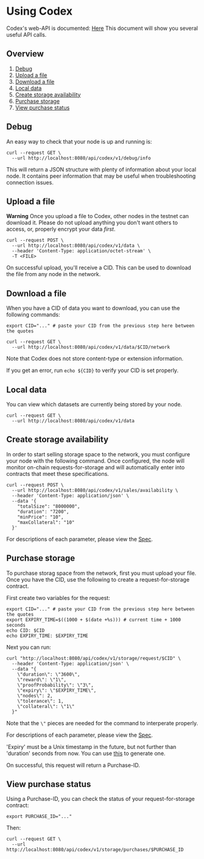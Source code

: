 # Using Codex

Codex's web-API is documented: [Here](https://github.com/codex-storage/nim-codex/blob/master/openapi.yaml)
This document will show you several useful API calls.


## Overview
1. [Debug](#debug)
1. [Upload a file](#upload-a-file)
1. [Download a file](#download-a-file)
1. [Local data](#local-data)
1. [Create storage availability](#create-storage-availability)
1. [Purchase storage](#purchase-storage)
1. [View purchase status](#view-purchase-status)


## Debug
An easy way to check that your node is up and running is:
```shell
curl --request GET \
  --url http://localhost:8080/api/codex/v1/debug/info
```
This will return a JSON structure with plenty of information about your local node. It contains peer information that may be useful when troubleshooting connection issues.


## Upload a file
**Warning**
Once you upload a file to Codex, other nodes in the testnet can download it. Please do not upload anything you don't want others to access, or, properly encrypt your data *first*.

```shell
curl --request POST \
  --url http://localhost:8080/api/codex/v1/data \
  --header 'Content-Type: application/octet-stream' \
  -T <FILE>
```

On successful upload, you'll receive a CID. This can be used to download the file from any node in the network.

## Download a file

When you have a CID of data you want to download, you can use the following commands:

```shell
export CID="..." # paste your CID from the previous step here between the quotes
```

```shell
curl --request GET \
  --url http://localhost:8080/api/codex/v1/data/$CID/network
```

Note that Codex does not store content-type or extension information.

If you get an error, run `echo ${CID}` to verify your CID is set properly.

## Local data
You can view which datasets are currently being stored by your node.
```shell
curl --request GET \
  --url http://localhost:8080/api/codex/v1/data
```


## Create storage availability
In order to start selling storage space to the network, you must configure your node with the following command. Once configured, the node will monitor on-chain requests-for-storage and will automatically enter into contracts that meet these specifications.
```shell
curl --request POST \
  --url http://localhost:8080/api/codex/v1/sales/availability \
  --header 'Content-Type: application/json' \
  --data '{
	"totalSize": "8000000",
	"duration": "7200",
	"minPrice": "10",
	"maxCollateral": "10"
  }'
```
For descriptions of each parameter, please view the [Spec](https://github.com/codex-storage/nim-codex/blob/master/openapi.yaml).


## Purchase storage
To purchase storag space from the network, first you must upload your file. Once you have the CID, use the following to create a request-for-storage contract.

First create two variables for the request:
```shell
export CID="..." # paste your CID from the previous step here between the quotes
export EXPIRY_TIME=$((1000 + $(date +%s))) # current time + 1000 seconds
echo CID: $CID
echo EXPIRY_TIME: $EXPIRY_TIME
```

Next you can run:

```shell
curl "http://localhost:8080/api/codex/v1/storage/request/$CID" \
  --header 'Content-Type: application/json' \
  --data "{
    \"duration\": \"3600\",
    \"reward\": \"1\",
    \"proofProbability\": \"3\",
    \"expiry\": \"$EXPIRY_TIME\",
    \"nodes\": 2,
    \"tolerance\": 1,
    \"collateral\": \"1\"
  }"
```

Note that the `\"` pieces are needed for the command to interperate properly.

For descriptions of each parameter, please view the [Spec](https://github.com/codex-storage/nim-codex/blob/master/openapi.yaml).

'Expiry' must be a Unix timestamp in the future, but not further than 'duration' seconds from now. You can use [this](https://www.unixtimestamp.com) to generate one.

On successful, this request will return a Purchase-ID.


## View purchase status
Using a Purchase-ID, you can check the status of your request-for-storage contract:

```shell
export PURCHASE_ID="..."
```

Then:

```shell
curl --request GET \
  --url http://localhost:8080/api/codex/v1/storage/purchases/$PURCHASE_ID
```

